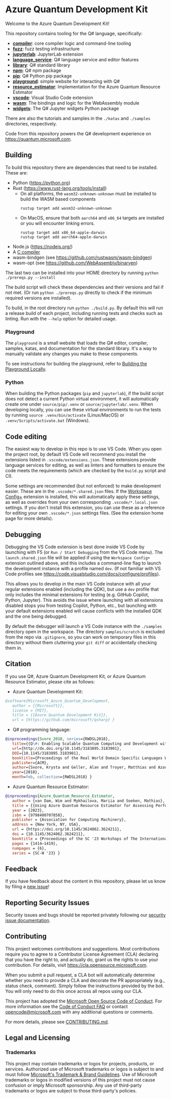# Azure Quantum Development Kit

Welcome to the Azure Quantum Development Kit!

This repository contains tooling for the Q# language, specifically:

- **[compiler](./source/compiler/qsc/)**: core compiler logic and command-line tooling
- **[fuzz](./source/fuzz/)**: fuzz testing infrastructure
- **[jupyterlab](./source/jupyterlab/)**: JupyterLab extension
- **[language_service](./source/language_service/)**: Q# language service and editor features
- **[library](./library/)**: Q# standard library
- **[npm](./source/npm/)**: Q# npm package
- **[pip](./source/pip/)**: Q# Python pip package
- **[playground](./source/playground/)**: simple website for interacting with Q#
- **[resource_estimator](./source/resource_estimator)**: Implementation for the Azure Quantum Resource Estimator
- **[vscode](./source/vscode/)**: Visual Studio Code extension
- **[wasm](./source/wasm/)**: The bindings and logic for the WebAssembly module
- **[widgets](./source/widgets)**: The Q# Jupyter widgets Python package

There are also the tutorials and samples in the `./katas` and `./samples` directories, respectively.

Code from this repository powers the Q# development experience on <https://quantum.microsoft.com>.

## Building

To build this repository there are dependencies that need to be installed. These are:

- Python (<https://python.org>)
- Rust (<https://www.rust-lang.org/tools/install>)
  - On all platforms, the `wasm32-unknown-unknown` must be installed to build the WASM based components
    ```shell
    rustup target add wasm32-unknown-unknown
    ```
  - On MacOS, ensure that both `aarch64` and `x86_64` targets are installed or you will encounter linking errors.
    ```shell
    rustup target add x86_64-apple-darwin
    rustup target add aarch64-apple-darwin
    ```
- Node.js (<https://nodejs.org/>)
- A [C compiler](https://docs.rs/cc/latest/cc/#compile-time-requirements)
- wasm-bindgen (see <https://github.com/rustwasm/wasm-bindgen>)
- wasm-opt (see <https://github.com/WebAssembly/binaryen>)

The last two can be installed into your HOME directory by running `python ./prereqs.py --install`

The build script will check these dependencies and their versions and fail if not met. (Or run
`python ./prereqs.py` directly to check if the minimum required versions are installed).

To build, in the root directory run `python ./build.py`. By default this will run a release
build of each project, including running tests and checks such as linting. Run with the
`--help` option for detailed usage.

### Playground

The `playground` is a small website that loads the Q# editor, compiler, samples, katas, and documentation for the standard library. It's a way to manually validate any changes you make to these components.

To see instructions for building the playground, refer to [Building the Playground Locally](./source/playground/README.md#building-the-playground-locally).

### Python

When building the Python packages (`pip` and `jupyterlab`), if the build script does not detect
a current Python virtual environment, it will automatically create one under `source/pip/.venv` or
`source/jupyterlab/.venv`. When developing locally, you can use these virtual environments to run the
tests by running `source .venv/bin/activate` (Linux/MacOS) or `.venv/Scripts/activate.bat` (Windows).

## Code editing

The easiest way to develop in this repo is to use VS Code. When you open the project root, by
default VS Code will recommend you install the extensions listed in `.vscode/extensions.json`.
These extensions provide language services for editing, as well as linters and formatters to
ensure the code meets the requirements (which are checked by the `build.py` script and CI).

Some settings are recommended (but not enforced) to make development easier. These are in the
`.vscode/*.shared.json` files. If the [Workspace Config+](https://marketplace.visualstudio.com/items?itemName=swellaby.workspace-config-plus)
extension is installed, this will automatically apply these settings, as well as overrides from
your own corresponding `.vscode/*.local.json` settings. If you don't install this extension, you can
use these as a reference for editing your own `.vscode/*.json` settings files. (See the extension
home page for more details).

## Debugging

Debugging the VS Code extension is best done inside VS Code by launching with F5
(or `Run / Start Debugging` from the VS Code menu). The `launch.shared.json`
file will be applied if using the `Workspace Config+` extension outlined above,
and this includes a command-line flag to launch the development instance with a
profile named `dev`. (If not familiar with VS Code profiles see
<https://code.visualstudio.com/docs/configure/profiles>).

This allows you to develop in the main VS Code instance with all your regular
extensions enabled (including the QDK), but use a `dev` profile that only
includes the minimal extensions for testing (e.g. GitHub Copilot, Python,
Jupyter). This avoids the issue where launching with all extensions disabled
stops you from testing Copilot, Python, etc., but launching with your default
extensions enabled will cause conflicts with the installed QDK and the one being
debugged.

By default the debugger will launch a VS Code instance with the `./samples`
directory open in the workspace. The directory `samples/scratch` is excluded
from the repo via `.gitignore`, so you can work on temporary files in this
directory without them cluttering your `git diff` or accidentally checking them
in.

## Citation

If you use Q#, Azure Quantum Development Kit, or Azure Quantum Resource Estimator, please cite as follows:

- Azure Quantum Development Kit:

```bibtex
@software{Microsoft_Azure_Quantum_Development,
   author = {{Microsoft}},
   license = {MIT},
   title = {{Azure Quantum Development Kit}},
   url = {https://github.com/microsoft/qsharp} }
```

- Q# programming language:

```bibtex
@inproceedings{Svore_2018, series={RWDSL2018},
   title={{Q\#: Enabling Scalable Quantum Computing and Development with a High-level DSL}},
   url={http://dx.doi.org/10.1145/3183895.3183901},
   DOI={10.1145/3183895.3183901},
   booktitle={Proceedings of the Real World Domain Specific Languages Workshop 2018},
   publisher={ACM},
   author={Svore, Krysta and Geller, Alan and Troyer, Matthias and Azariah, John and Granade, Christopher and Heim, Bettina and Kliuchnikov, Vadym and Mykhailova, Mariia and Paz, Andres and Roetteler, Martin},
   year={2018},
   month=feb, collection={RWDSL2018} }
```

- Azure Quantum Resource Estimator:

```bibtex
@inproceedings{Azure_Quantum_Resource_Estimator,
   author = {van Dam, Wim and Mykhailova, Mariia and Soeken, Mathias},
   title = {{Using Azure Quantum Resource Estimator for Assessing Performance of Fault Tolerant Quantum Computation}},
   year = {2023},
   isbn = {9798400707858},
   publisher = {Association for Computing Machinery},
   address = {New York, NY, USA},
   url = {https://doi.org/10.1145/3624062.3624211},
   doi = {10.1145/3624062.3624211},
   booktitle = {Proceedings of the SC '23 Workshops of The International Conference on High Performance Computing, Network, Storage, and Analysis},
   pages = {1414–1419},
   numpages = {6},
   series = {SC-W '23} }
```

## Feedback

If you have feedback about the content in this repository, please let us know by filing a [new issue](https://github.com/microsoft/qsharp/issues/new/choose)!

## Reporting Security Issues

Security issues and bugs should be reported privately following our [security issue documentation](./SECURITY.md#reporting-security-issues).

## Contributing

This project welcomes contributions and suggestions. Most contributions require you to agree to a
Contributor License Agreement (CLA) declaring that you have the right to, and actually do, grant us
the rights to use your contribution. For details, visit <https://cla.opensource.microsoft.com>.

When you submit a pull request, a CLA bot will automatically determine whether you need to provide
a CLA and decorate the PR appropriately (e.g., status check, comment). Simply follow the instructions
provided by the bot. You will only need to do this once across all repos using our CLA.

This project has adopted the [Microsoft Open Source Code of Conduct](https://opensource.microsoft.com/codeofconduct/).
For more information see the [Code of Conduct FAQ](https://opensource.microsoft.com/codeofconduct/faq/) or
contact [opencode@microsoft.com](mailto:opencode@microsoft.com) with any additional questions or comments.

For more details, please see [CONTRIBUTING.md](./CONTRIBUTING.md).

## Legal and Licensing

### Trademarks

This project may contain trademarks or logos for projects, products, or services. Authorized use of Microsoft
trademarks or logos is subject to and must follow
[Microsoft's Trademark & Brand Guidelines](https://www.microsoft.com/en-us/legal/intellectualproperty/trademarks/usage/general).
Use of Microsoft trademarks or logos in modified versions of this project must not cause confusion
or imply Microsoft sponsorship. Any use of third-party trademarks or logos are subject to those
third-party's policies.
